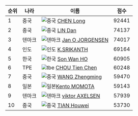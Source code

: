 

순위 | 나라  | 이름 | 점수
------|-------|------|-----
 1 |중국   | ![중국](http://kr.flagbox.net/flags/01_flat_res/flat-res-40x30/cn.png) [CHEN Long](http://bwf.tournamentsoftware.com/ranking/player.aspx?id=9109&player=108456)      | 92441 
 2 |중국   | ![중국](http://kr.flagbox.net/flags/01_flat_res/flat-res-40x30/cn.png) [LIN Dan](http://bwf.tournamentsoftware.com/ranking/player.aspx?id=9109&player=109370)         | 74137 
 3 |덴마크 | ![덴마크](http://rlv.zcache.co.kr/%EB%8D%B4%EB%A7%88%ED%81%AC_%EA%B9%83%EB%B0%9C_%ED%8F%AC%EC%8A%A4%ED%8A%B8%EC%B9%B4%) [Jan O JORGENSEN](http://bwf.tournamentsoftware.com/ranking/player.aspx?id=9109&player=108272) | 74017  
 4 |인도   | ![인도](http://thumbnail.egloos.net/50x50/http://pds21.egloos.com/pds/201109/07/16/e0087416_4e67821f07ac1.gif) [K.SRIKANTH](http://bwf.tournamentsoftware.com/ranking/player.aspx?id=9109&player=216143)      | 69164  
 5 |한국   | ![한국](http://kr.flagbox.net/flags/01_flat_res/flat-res-40x30/kr.png) [Son Wan HO](http://bwf.tournamentsoftware.com/ranking/player.aspx?id=9109&player=108069)      | 60905 
 6 |TPE    | ![tbe](http://thumbnail.image.rakuten.co.jp/@0_mall/tospa/cabinet/shouhin/kokkigoods/9021-3c.jpg?_ex=50x50) [CHOU Tien Chen](http://bwf.tournamentsoftware.com/ranking/player.aspx?id=9109&player=109227)  | 60248  
 7 |중국   | ![중국](http://kr.flagbox.net/flags/01_flat_res/flat-res-40x30/cn.png) [WANG Zhengming](http://bwf.tournamentsoftware.com/ranking/player.aspx?id=9109&player=141307)  | 59470  
 8 |일본   | ![일본](http://www.koreancosmeticsurgery.com/05/img/icon_ja.jpg)[Kento MOMOTA](http://bwf.tournamentsoftware.com/ranking/player.aspx?id=9109&player=157159)     | 59143 
 9 |덴마크 | ![덴마크](http://rlv.zcache.co.kr/%EB%8D%B4%EB%A7%88%ED%81%AC_%EA%B9%83%EB%B0%9C_%ED%8F%AC%EC%8A%A4%ED%8A%B8%EC%B9%B4%) [viktor AXELSEN](http://bwf.tournamentsoftware.com/ranking/player.aspx?id=9109&player=147387)  | 57939  
10 |중국   | ![중국](http://kr.flagbox.net/flags/01_flat_res/flat-res-40x30/cn.png) [TIAN Houwei](http://bwf.tournamentsoftware.com/ranking/player.aspx?id=9109&player=143772)     | 53730  

[id1]: http://postfiles9.naver.net/20150530_88/arc1804_1432976807509xPuOP_PNG/%BC%F6%C1%A4%C2%F7%C0%CC%B3%AA.png?type=w3
